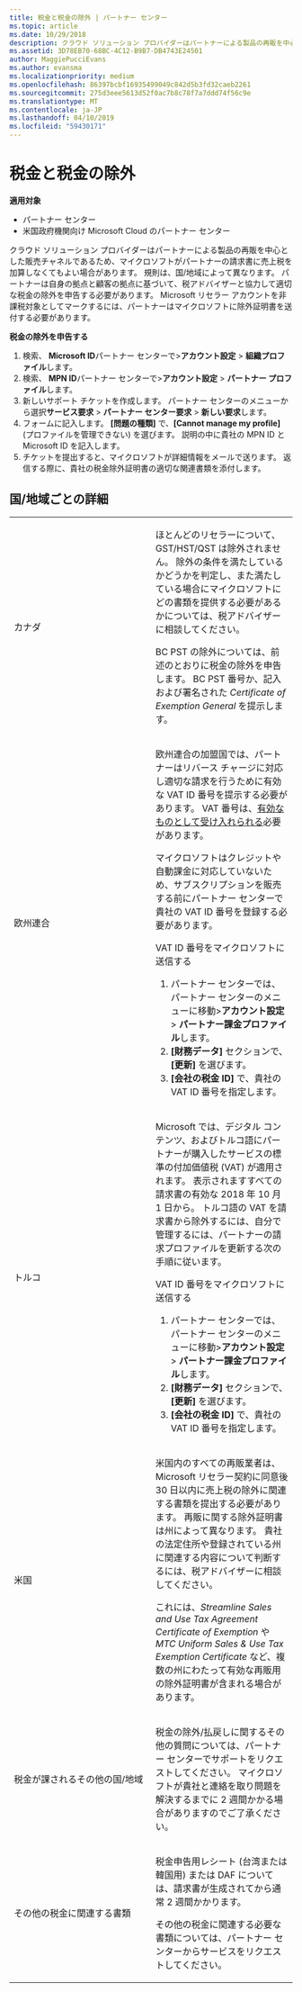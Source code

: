 ```yaml
---
title: 税金と税金の除外 | パートナー センター
ms.topic: article
ms.date: 10/29/2018
description: クラウド ソリューション プロバイダーはパートナーによる製品の再販を中心とした販売チャネルであるため、マイクロソフトがパートナーの請求書に売上税を加算しなくてもよい場合があります。
ms.assetid: 3D78EB70-68BC-4C12-B9B7-DB4743E24501
author: MaggiePucciEvans
ms.author: evansma
ms.localizationpriority: medium
ms.openlocfilehash: 86397bcbf16935499049c842d5b3fd32caeb2261
ms.sourcegitcommit: 275d3eee5613d52f0ac7b8c78f7a7ddd74f56c9e
ms.translationtype: MT
ms.contentlocale: ja-JP
ms.lasthandoff: 04/10/2019
ms.locfileid: "59430171"
---
```

# <a name="tax-and-tax-exemptions"></a>税金と税金の除外

**適用対象**

-  パートナー センター
-  米国政府機関向け Microsoft Cloud のパートナー センター


クラウド ソリューション プロバイダーはパートナーによる製品の再販を中心とした販売チャネルであるため、マイクロソフトがパートナーの請求書に売上税を加算しなくてもよい場合があります。 規則は、国/地域によって異なります。 パートナーは自身の拠点と顧客の拠点に基づいて、税アドバイザーと協力して適切な税金の除外を申告する必要があります。 Microsoft リセラー アカウントを非課税対象としてマークするには、パートナーはマイクロソフトに除外証明書を送付する必要があります。

**税金の除外を申告する**

1.  検索、 **Microsoft ID**パートナー センターで&gt;**アカウント設定** &gt; **組織プロファイル**します。
2.  検索、 **MPN ID**パートナー センターで&gt;**アカウント設定** &gt; **パートナー プロファイル**します。
3.  新しいサポート チケットを作成します。 パートナー センターのメニューから選択**サービス要求** &gt; **パートナー センター要求** &gt; **新しい要求**します。
4.  フォームに記入します。 **[問題の種類]** で、**[Cannot manage my profile]** (プロファイルを管理できない) を選びます。 説明の中に貴社の MPN ID と Microsoft ID を記入します。
5.  チケットを提出すると、マイクロソフトが詳細情報をメールで送ります。 返信する際に、貴社の税金除外証明書の適切な関連書類を添付します。

## <a name="details-by-countryregion"></a>国/地域ごとの詳細


<table>
<colgroup>
<col width="50%" />
<col width="50%" />
</colgroup>
<tbody>
<tr class="odd">
<td>カナダ</td>
<td><p>ほとんどのリセラーについて、GST/HST/QST は除外されません。 除外の条件を満たしているかどうかを判定し、また満たしている場合にマイクロソフトにどの書類を提供する必要があるかについては、税アドバイザーに相談してください。</p>
<p>BC PST の除外については、前述のとおりに税金の除外を申告します。 BC PST 番号か、記入および署名された <em>Certificate of Exemption General</em> を提示します。</p></td>
</tr>

<tr class="even">
<td>欧州連合</td>
<td><p>欧州連合の加盟国では、パートナーはリバース チャージに対応し適切な請求を行うために有効な VAT ID 番号を提示する必要があります。 VAT 番号は、<a href="https://go.microsoft.com/fwlink/p/?LinkId=808160" data-raw-source="[accepted as valid](https://go.microsoft.com/fwlink/p/?LinkId=808160)">有効なものとして受け入れられる</a>必要があります。</p>
<p>マイクロソフトはクレジットや自動課金に対応していないため、サブスクリプションを販売する前にパートナー センターで貴社の VAT ID 番号を登録する必要があります。</p>
<p>VAT ID 番号をマイクロソフトに送信する</strong></p>
<ol>
<li>パートナー センターでは、パートナー センターのメニューに移動&gt;<strong>アカウント設定</strong> &gt; <strong>パートナー課金プロファイル</strong>します。</li>
<li><strong>[財務データ]</strong> セクションで、<strong>[更新]</strong> を選びます。</li>
<li><strong>[会社の税金 ID]</strong> で、貴社の VAT ID 番号を指定します。</li>
</ol></td>
</tr>

<tr class="odd">
<td>トルコ</td>
<td><p>Microsoft では、デジタル コンテンツ、およびトルコ語にパートナーが購入したサービスの標準の付加価値税 (VAT) が適用されます。  表示されますすべての請求書の有効な 2018 年 10 月 1 日から。 トルコ語の VAT を請求書から除外するには、自分で管理するには、パートナーの請求プロファイルを更新する次の手順に従います。</p>
<p>VAT ID 番号をマイクロソフトに送信する</strong></p>
<ol>
<li>パートナー センターでは、パートナー センターのメニューに移動&gt;<strong>アカウント設定</strong> &gt; <strong>パートナー課金プロファイル</strong>します。</li>
<li><strong>[財務データ]</strong> セクションで、<strong>[更新]</strong> を選びます。</li>
<li><strong>[会社の税金 ID]</strong> で、貴社の VAT ID 番号を指定します。</li>
</ol></td>
</tr>


<tr class="even">
<td>米国</td>
<td><p>米国内のすべての再販業者は、Microsoft リセラー契約に同意後 30 日以内に売上税の除外に関連する書類を提出する必要があります。 再販に関する除外証明書は州によって異なります。 貴社の法定住所や登録されている州に関連する内容について判断するには、税アドバイザーに相談してください。</p>
<p>これには、<em>Streamline Sales and Use Tax Agreement Certificate of Exemption</em> や <em>MTC Uniform Sales &amp; Use Tax Exemption Certificate</em> など、複数の州にわたって有効な再販用の除外証明書が含まれる場合があります。</p></td>
</tr>


<tr class="odd">
<td>税金が課されるその他の国/地域</td>
<td><p>税金の除外/払戻しに関するその他の質問については、パートナー センターでサポートをリクエストしてください。 マイクロソフトが貴社と連絡を取り問題を解決するまでに 2 週間かかる場合がありますのでご了承ください。</p></td>
</tr>

<tr class="even">
<td>その他の税金に関連する書類</td>
<td><p>税金申告用レシート (台湾または韓国用) または DAF については、請求書が生成されてから通常 2 週間かかります。</p>
<p>その他の税金に関連する必要な書類については、パートナー センターからサービスをリクエストしてください。</p></td>
</tr>

</tbody>
</table>

 

 

 



